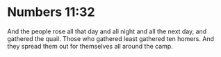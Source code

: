 # Numbers 11:32

And the people rose all that day and all night and all the next day, and gathered the quail. Those who gathered least gathered ten homers. And they spread them out for themselves all around the camp.
